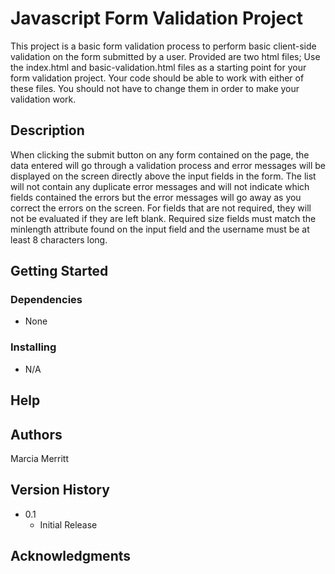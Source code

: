 # Javascript Form Validation Project

This project is a basic form validation process to perform basic client-side validation on the form submitted by a user. Provided are two html files; Use the index.html and basic-validation.html files as a starting point for your form validation project. Your code should be able to work with either of these files. You should not have to change them in order to make your validation work. 

## Description

When clicking the submit button on any form contained on the page, the data entered will go through a validation process and error messages will be displayed on the screen directly above the input fields in the form. The list will not contain any duplicate error messages and will not indicate which fields contained the errors but the error messages will go away as you correct the errors on the screen. For fields that are not required, they will not be evaluated if they are left blank. Required size fields must match the minlength attribute found on the input field and the username must be at least 8 characters long. 


## Getting Started

### Dependencies

* None

### Installing

* N/A

## Help


## Authors

Marcia Merritt 

## Version History

* 0.1
    * Initial Release


## Acknowledgments
